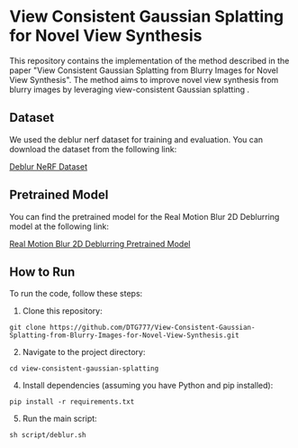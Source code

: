 
# View Consistent Gaussian Splatting for Novel View Synthesis

This repository contains the implementation of the method described in the paper "View Consistent Gaussian Splatting from Blurry Images for Novel View Synthesis". The method aims to improve novel view synthesis from blurry images by leveraging view-consistent Gaussian splatting .
## Dataset

We used the deblur nerf dataset for training and evaluation. You can download the dataset from the following link:

[Deblur NeRF Dataset](https://drive.google.com/drive/folders/1_TkpcJnw504ZOWmgVTD7vWqPdzbk9Wx_)
## Pretrained Model

You can find the pretrained model for the Real Motion Blur 2D Deblurring model at the following link:

[Real Motion Blur 2D Deblurring Pretrained Model](https://github.com/ZhendongWang6/Uformer)

## How to Run

To run the code, follow these steps:

1. Clone this repository:
```shell
git clone https://github.com/DTG777/View-Consistent-Gaussian-Splatting-from-Blurry-Images-for-Novel-View-Synthesis.git
```
2. Navigate to the project directory:
```shell
cd view-consistent-gaussian-splatting
```
4. Install dependencies (assuming you have Python and pip installed):
```shell
pip install -r requirements.txt
```
5. Run the main script:
```shell
sh script/deblur.sh
```


